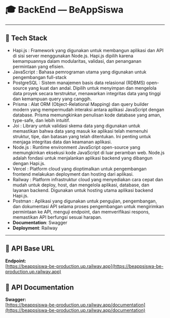 # 🎓 BackEnd — BeAppSiswa

---

## 🚀 Tech Stack
- Hapi.js : Framework yang digunakan untuk membangun aplikasi dan API di sisi server menggunakan Node.js. Hapi.js dipilih karena kemampuannya dalam modularitas, validasi, dan penanganan permintaan yang efisien.
- JavaScript : Bahasa pemrograman utama yang digunakan untuk pengembangan full-stack
- PostgreSQL : Sistem manajemen basis data relasional (RDBMS) open-source yang kuat dan andal. Dipilih untuk menyimpan dan mengelola data proyek secara terstruktur, menawarkan integritas data yang tinggi dan kemampuan query yang canggih.
- Prisma : Alat ORM (Object-Relational Mapping) dan query builder modern yang mempermudah interaksi antara aplikasi JavaScript dengan database. Prisma memungkinkan penulisan kode database yang aman, type-safe, dan lebih intuitif.
- Joi : Library untuk validasi skema data yang digunakan untuk memastikan bahwa data yang masuk ke aplikasi telah memenuhi struktur, tipe, dan batasan yang telah ditentukan. Ini penting untuk menjaga integritas data dan keamanan aplikasi.
- Node.js : Runtime environment JavaScript open-source yang memungkinkan eksekusi kode JavaScript di luar peramban web. Node.js adalah fondasi untuk menjalankan aplikasi backend yang dibangun dengan Hapi.js.
- Vercel : Platform cloud yang dioptimalkan untuk pengembangan frontend melakukan deployment dan hosting dari aplikasi.
- Railway : Platform infrastruktur cloud yang menyediakan cara cepat dan mudah untuk deploy, host, dan mengelola aplikasi, database, dan layanan backend. Digunakan untuk hosting utama aplikasi backend Hapi.js.
- Postman : Aplikasi yang digunakan untuk pengujian, pengembangan, dan dokumentasi API selama proses pengembangan untuk mengirimkan permintaan ke API, menguji endpoint, dan memverifikasi respons, memastikan API berfungsi sesuai harapan.
- **Documentation**: Swagger
- **Deployment**: Railway

---

## 📌 API Base URL
**Endpoint:**  
[https://beappsiswa-be-production.up.railway.app](https://beappsiswa-be-production.up.railway.app)

## 📄 API Documentation
**Swagger:**  
[https://beappsiswa-be-production.up.railway.app/documentation](https://beappsiswa-be-production.up.railway.app/documentation)
